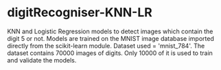 # digitRecogniser-KNN-LR
KNN and Logistic Regression models to detect images which contain the digit 5 or not.
Models are trained on the MNIST image database imported directly from the scikit-learn module.
Dataset used = 'mnist_784'.
The dataset contains 70000 images of digits. Only 10000 of it is used to train and validate the models.
